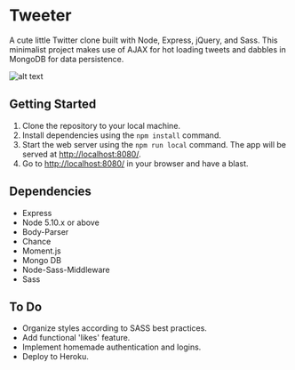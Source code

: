 # Tweeter

A cute little Twitter clone built with Node, Express, jQuery, and Sass.
This minimalist project makes use of AJAX for hot loading tweets and dabbles in MongoDB for data persistence.

![alt text](https://github.com/jonathandannel/tweeter/blob/master/docs/screen.png?raw=true)

## Getting Started

1. Clone the repository to your local machine.
2. Install dependencies using the `npm install` command.
3. Start the web server using the `npm run local` command. The app will be served at <http://localhost:8080/>.
4. Go to <http://localhost:8080/> in your browser and have a blast.

## Dependencies

- Express
- Node 5.10.x or above
- Body-Parser
- Chance
- Moment.js
- Mongo DB
- Node-Sass-Middleware
- Sass

## To Do

- Organize styles according to SASS best practices.
- Add functional 'likes' feature.
- Implement homemade authentication and logins.
- Deploy to Heroku.
